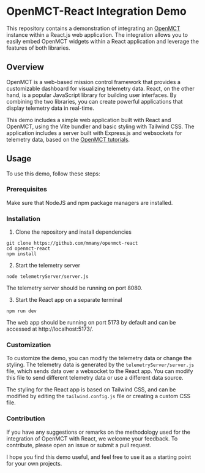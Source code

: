 # OpenMCT-React Integration Demo

This repository contains a demonstration of integrating an [OpenMCT](https://github.com/nasa/openmct) instance within a React.js web application. The integration allows you to easily embed OpenMCT widgets within a React application and leverage the features of both libraries.

## Overview

OpenMCT is a web-based mission control framework that provides a customizable dashboard for visualizing telemetry data. React, on the other hand, is a popular JavaScript library for building user interfaces. By combining the two libraries, you can create powerful applications that display telemetry data in real-time.

This demo includes a simple web application built with React and OpenMCT, using the Vite bundler and basic styling with Tailwind CSS. The application includes a server built with Express.js and websockets for telemetry data, based on the [OpenMCT tutorials](https://github.com/nasa/openmct-tutorial).

## Usage

To use this demo, follow these steps:

### Prerequisites

Make sure that NodeJS and npm package managers are installed.

### Installation

1. Clone the repository and install dependencies
```
git clone https://github.com/mmany/openmct-react
cd openmct-react
npm install
```
2. Start the telemetry server
```
node telemetryServer/server.js
```
The telemetry server should be running on port 8080.

3. Start the React app on a separate terminal
```
npm run dev
```
The web app should be running on port 5173 by default and can be accessed at http://localhost:5173/.

### Customization

To customize the demo, you can modify the telemetry data or change the styling. The telemetry data is generated by the `telemetryServer/server.js` file, which sends data over a websocket to the React app. You can modify this file to send different telemetry data or use a different data source.

The styling for the React app is based on Tailwind CSS, and can be modified by editing the `tailwind.config.js` file or creating a custom CSS file.

### Contribution

If you have any suggestions or remarks on the methodology used for the integration of OpenMCT with React, we welcome your feedback. To contribute, please open an issue or submit a pull request.

I hope you find this demo useful, and feel free to use it as a starting point for your own projects.

